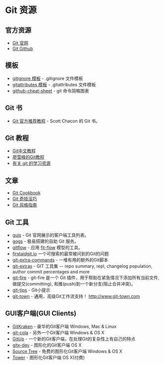 # Git 资源

## 官方资源

* [Git 官网](https://git-scm.com/) 
* [Git Github](https://github.com/git/git)

## 模板

* [gitignore 模板](https://github.com/github/gitignore) - .gitignore 文件模板
* [gitattributes 模板](https://github.com/alexkaratarakis/gitattributes) - .gitattributes 文件模板
* [github-cheat-sheet](https://github.com/tiimgreen/github-cheat-sheet) - git 命令简略图表

## Git 书

* [Git 官方推荐教程](https://git-scm.com/book/zh/v2) - Scott Chacon 的 Git 书。

## Git 教程

* [Git中文教程](https://github.com/geeeeeeeeek/git-recipes)
* [廖雪峰的Git教程](https://www.liaoxuefeng.com/wiki/0013739516305929606dd18361248578c67b8067c8c017b000)
* [有关 git 的学习资源](https://github.com/xirong/my-git)

## 文章

* [Git Cookbook](https://github.com/k88hudson/git-flight-rules/blob/master/README_zh-CN.md)
* [Git 奇技淫巧](https://github.com/521xueweihan/git-tips)
* [Git 风格指南](https://github.com/aseaday/git-style-guide)

## Git 工具

* [guis](https://git-scm.com/downloads/guis) - Git 官网展示的客户端工具列表。
* [gogs](https://github.com/gogits/gogs) - 极易搭建的自助 Git 服务。
* [gitflow](https://github.com/nvie/gitflow) - 应用 [fit-flow](http://nvie.com/posts/a-successful-git-branching-model/) 模型的工具。
* [firstaidgit.io](http://firstaidgit.io/) 一个可搜索的最常被问到的Git的问题
* [git-extra-commands](https://github.com/unixorn/git-extra-commands) - 一堆有用的额外的Git脚本
* [git-extras](https://github.com/tj/git-extras) - GIT 工具集 -- repo summary, repl, changelog population, author commit percentages and more
* [git-fire](https://github.com/qw3rtman/git-fire) - git-fire 是一个 Git 插件，用于帮助在紧急情况下添加所有当前文件, 做提交(committing), 和推(push)到一个新分支(阻止合并冲突)。
* [git-tips](https://github.com/git-tips/tips) - Git小提示
* [git-town](https://github.com/Originate/git-town) - 通用，高级Git工作流支持！ http://www.git-town.com

## GUI客户端(GUI Clients)

* [GitKraken](https://www.gitkraken.com/) - 豪华的Git客户端 Windows, Mac & Linux
* [git-cola](https://git-cola.github.io/) - 另外一个Git客户端 Windows & OS X
* [GitUp](https://github.com/git-up/GitUp) - 一个新的Git客户端，在处理Git的复杂性上有自己的特点
* [gitx-dev](https://rowanj.github.io/gitx/) - 图形化的Git客户端 OS X
* [Source Tree](https://www.sourcetreeapp.com/) - 免费的图形化Git客户端 Windows & OS X
* [Tower](http://www.git-tower.com/) - 图形化Git客户端 OS X(付费)
